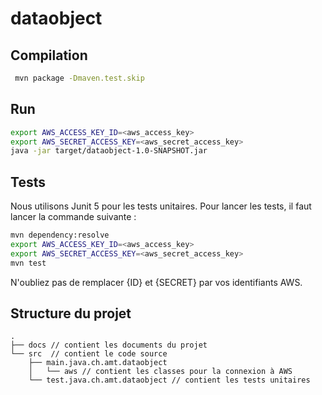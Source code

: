 # dataobject

## Compilation
```bash
 mvn package -Dmaven.test.skip
```
## Run
```bash
export AWS_ACCESS_KEY_ID=<aws_access_key>
export AWS_SECRET_ACCESS_KEY=<aws_secret_access_key>
java -jar target/dataobject-1.0-SNAPSHOT.jar
```

## Tests
Nous utilisons Junit 5 pour les tests unitaires. Pour lancer les tests, il faut lancer la commande suivante :
```bash
mvn dependency:resolve
export AWS_ACCESS_KEY_ID=<aws_access_key>
export AWS_SECRET_ACCESS_KEY=<aws_secret_access_key>
mvn test
```
N'oubliez pas de remplacer {ID} et {SECRET} par vos identifiants AWS.

## Structure du projet
```
.
├── docs // contient les documents du projet
└── src  // contient le code source
    ├── main.java.ch.amt.dataobject
    │   └── aws // contient les classes pour la connexion à AWS
    └── test.java.ch.amt.dataobject // contient les tests unitaires
```

